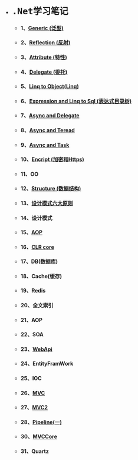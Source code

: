 - # `.Net学习笔记`
  - #### 1、[Generic (泛型)](.Net高级/Generic-1.md)
  -  #### 2、[Reflection (反射)](.Net高级/Reflection.md)
  -  #### 3、[Attribute (特性)](.Net高级/Attribute.md)
  -  #### 4、[Delegate (委托)](.Net高级/Delagate.md)
  -  #### 5、[Linq to Object(Linq)](.Net高级/Linq.md)
  -  #### 6、[Expression and Linq to Sql (表达式目录树)](.Net高级/Expression-And-Linq-to-sql.md)
  -  #### 7、[Async and Delegate ](.Net高级/Async.md)
  -  #### 8、[Async and Teread](.Net高级/Async_2.md)
  -  #### 9、[Async and Task](.Net高级/Async_3.md)
  -  #### 10、[Encript (加密和Https)](.Net高级/Encript.md)
  -  #### 11、OO
  -  #### 12、[Structure (数据结构)](.Net高级/Structure.md)
  -  #### 13、[设计模式六大原则](.Net高级/DesignPatternPrinciple.md)
  -  #### 14、设计模式
  -  #### 15、[AOP](.Net高级/AOP.md)
  -  #### 16、[CLR core](.Net高级/CLR_CORE.md)
  -  #### 17、DB(数据库)
  -  #### 18、Cache(缓存)
  -  #### 19、Redis
  -  #### 20、全文索引
  -  #### 21、AOP 
  -  #### 22、SOA
  -  #### 23、[WebApi](.Net高级/WebApi.md)
  -  #### 24、EntityFramWork 
  -  #### 25、IOC
  -  #### 26、[MVC](.Net高级/MVC5.md)
  -  #### 27、[MVC2](.Net高级/MVC51.md)
  -  #### 28、[Pipeline(一)](.Net高级/Pipeline-1.md)
  -  #### 30、[MVCCore](.Net高级/MvcCore.md)
  -  #### 31、Quartz
 
